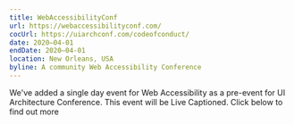 ```yaml
---
title: WebAccessibilityConf
url: https://webaccessibilityconf.com/
cocUrl: https://uiarchconf.com/codeofconduct/
date: 2020–04-01
endDate: 2020–04-01
location: New Orleans, USA
byline: A community Web Accessibility Conference
---
```


We've added a single day event for Web Accessibility as a pre-event for UI Architecture Conference. This event will be Live Captioned. Click below to find out more
